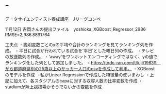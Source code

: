 # -
データサイエンティスト養成講座　Jリーグコンペ

11月12日
吉岡さんの提出ファイル　yoshioka_XGBoost_Regressor_2986
RMSE=2,986.8891764

工夫点
・説明変数ごとのyの平均や合計のランキングを見てランキング列を作成。
・平日に試合が行われている試合を'平日'とした曜日列の作成。
・テレビの放送数列の作成。
・'away'をワンホットエンコーディングではなく、yの値でランキング化した列として追加しました。
・https://todo-ran.com/t/kiji/19639　から都道府県別の25歳以上のサッカー人口のcsvを作成して利用。
・XGBoostのモデルを作成
・私がLinear Regressionで作成した特徴量の使いまわし
・上記に加えて、各スタジアムのcapaに対する収容人数の比率変数を作成
・stadiumが陸上競技場かそうでないかの変数を作成
